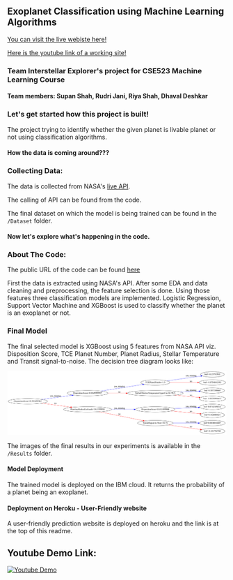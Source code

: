 ## Exoplanet Classification using Machine Learning Algorithms

[You can visit the live webiste here!](http://interstellar-explorers-app.herokuapp.com/)

[Here is the youtube link of a working site!](https://www.youtube.com/watch?v=mEqn2KPAOjg)

### Team Interstellar Explorer's project for CSE523 Machine Learning Course

#### Team members: Supan Shah, Rudri Jani, Riya Shah, Dhaval Deshkar

### Let's get started how this project is built!

The project trying to identify whether the given planet is livable planet or not using classification algorithms. 

#### How the data is coming around???

### Collecting Data:
The data is collected from NASA's [live API](https://exoplanetarchive.ipac.caltech.edu/docs/program_interfaces.html).

The calling of API can be found from the code.

The final dataset on which the model is being trained can be found in the ```/Dataset``` folder.

#### Now let's explore what's happening in the code.

### About The Code:

The public URL of the code can be found [here](https://colab.research.google.com/drive/182VPMbN5D1EqTFl1pVQuHR91KJ6MsP3t?usp=sharing)

First the data is extracted using NASA's API. After some EDA and data cleaning and preprocessing, the feature selection is done. Using those features three classification models are implemented. Logistic Regression, Support Vector Machine and XGBoost is used to classify whether the planet is an exoplanet or not. 

### Final Model

The final selected model is XGBoost using 5 features from NASA API viz. Disposition Score, TCE Planet Number, Planet Radius, Stellar Temperature and Transit signal-to-noise. The decision tree diagram looks like:

![XGBoost Decision Tree](/Results/Xgboost_DecisionTree_Diagram.png)

The images of the final results in our experiments is available in the ```/Results``` folder.

#### Model Deployment

The trained model is deployed on the IBM cloud. It returns the probability of a planet being an exoplanet. 


#### Deployment on Heroku - User-Friendly website

A user-friendly prediction website is deployed on heroku and the link is at the top of this readme.

## Youtube Demo Link:
[![Youtube Demo](https://img.youtube.com/vi/mEqn2KPAOjg/1.jpg)](https://www.youtube.com/watch?v=mEqn2KPAOjg)
